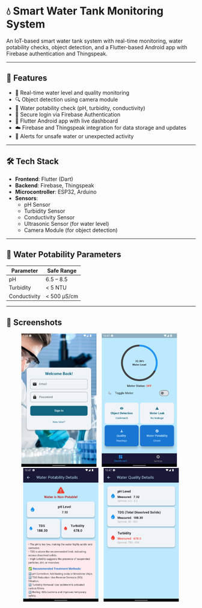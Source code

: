 # 💧 Smart Water Tank Monitoring System

An IoT-based smart water tank system with real-time monitoring, water potability checks, object detection, and a Flutter-based Android app with Firebase authentication and Thingspeak.

---

## 🚀 Features

- 📶 Real-time water level and quality monitoring  
- 🔍 Object detection using camera module  
- 🧪 Water potability check (pH, turbidity, conductivity)  
- 🔐 Secure login via Firebase Authentication  
- 📱 Flutter Android app with live dashboard  
- ☁️ Firebase and Thingspeak integration for data storage and updates  
- 🔔 Alerts for unsafe water or unexpected activity  

---

## 🛠️ Tech Stack

- **Frontend**: Flutter (Dart)  
- **Backend**: Firebase, Thingspeak
- **Microcontroller**: ESP32, Arduino
- **Sensors**:
  - pH Sensor  
  - Turbidity Sensor  
  - Conductivity Sensor  
  - Ultrasonic Sensor (for water level)  
  - Camera Module (for object detection)

---

## 🧪 Water Potability Parameters

| Parameter     | Safe Range         |
|---------------|--------------------|
| pH            | 6.5 – 8.5           |
| Turbidity     | < 5 NTU             |
| Conductivity  | < 500 µS/cm         |

---

## 📱 Screenshots

<p align="center">
  <img src="water-pics/login.png" alt="Login Screen" width="200" style="margin-right: 10px;" />
  <img src="water-pics/Dashboard.png" alt="Dashboard" width="200" style="margin-right: 10px;" />
  <img src="water-pics/Potability.png" alt="Potability" width="200" style="margin-right: 10px;" />
  <img src="water-pics/Quality.png" alt="Alert" width="200" />
</p>




